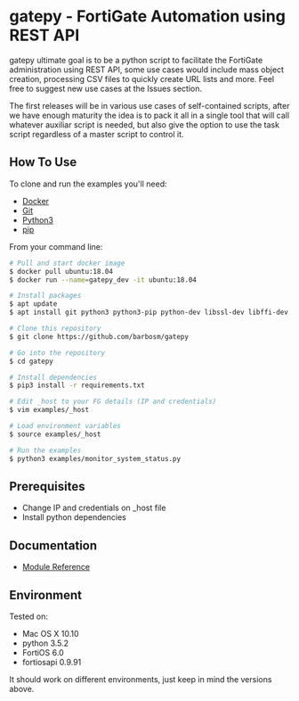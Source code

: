 # gatepy - FortiGate Automation using REST API

gatepy ultimate goal is to be a python script to facilitate the FortiGate administration using REST API, some use cases would include mass object creation, processing CSV files to quickly create URL lists and more. Feel free to suggest new use cases at the Issues section.

The first releases will be in various use cases of self-contained scripts, after we have enough maturity the idea is to pack it all in a single tool that will call whatever auxiliar script is needed, but also give the option to use the task script regardless of a master script to control it.

## How To Use

To clone and run the examples you'll need:
* [Docker](https://www.docker.com/get-started)
* [Git](https://git-scm.com)
* [Python3](https://www.python.org/downloads/)
* [pip](https://pip.pypa.io/en/stable/installing/)

From your command line:

```bash
# Pull and start docker image
$ docker pull ubuntu:18.04
$ docker run --name=gatepy_dev -it ubuntu:18.04

# Install packages
$ apt update
$ apt install git python3 python3-pip python-dev libssl-dev libffi-dev vim

# Clone this repository
$ git clone https://github.com/barbosm/gatepy

# Go into the repository
$ cd gatepy

# Install dependencies
$ pip3 install -r requirements.txt

# Edit _host to your FG details (IP and credentials)
$ vim examples/_host

# Load environment variables
$ source examples/_host

# Run the examples
$ python3 examples/monitor_system_status.py
```


## Prerequisites

* Change IP and credentials on _host file
* Install python dependencies


## Documentation
* [Module Reference](https://gatepy.readthedocs.io/en/latest/reference.html)


## Environment

Tested on:
* Mac OS X 10.10
* python 3.5.2
* FortiOS 6.0
* fortiosapi 0.9.91

It should work on different environments, just keep in mind the versions above.
